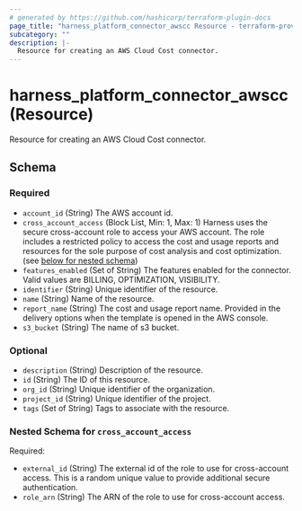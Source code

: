 ```yaml
---
# generated by https://github.com/hashicorp/terraform-plugin-docs
page_title: "harness_platform_connector_awscc Resource - terraform-provider-harness"
subcategory: ""
description: |-
  Resource for creating an AWS Cloud Cost connector.
---
```


# harness_platform_connector_awscc (Resource)

Resource for creating an AWS Cloud Cost connector.



<!-- schema generated by tfplugindocs -->
## Schema

### Required

- `account_id` (String) The AWS account id.
- `cross_account_access` (Block List, Min: 1, Max: 1) Harness uses the secure cross-account role to access your AWS account. The role includes a restricted policy to access the cost and usage reports and resources for the sole purpose of cost analysis and cost optimization. (see [below for nested schema](#nestedblock--cross_account_access))
- `features_enabled` (Set of String) The features enabled for the connector. Valid values are BILLING, OPTIMIZATION, VISIBILITY.
- `identifier` (String) Unique identifier of the resource.
- `name` (String) Name of the resource.
- `report_name` (String) The cost and usage report name. Provided in the delivery options when the template is opened in the AWS console.
- `s3_bucket` (String) The name of s3 bucket.

### Optional

- `description` (String) Description of the resource.
- `id` (String) The ID of this resource.
- `org_id` (String) Unique identifier of the organization.
- `project_id` (String) Unique identifier of the project.
- `tags` (Set of String) Tags to associate with the resource.

<a id="nestedblock--cross_account_access"></a>
### Nested Schema for `cross_account_access`

Required:

- `external_id` (String) The external id of the role to use for cross-account access. This is a random unique value to provide additional secure authentication.
- `role_arn` (String) The ARN of the role to use for cross-account access.


